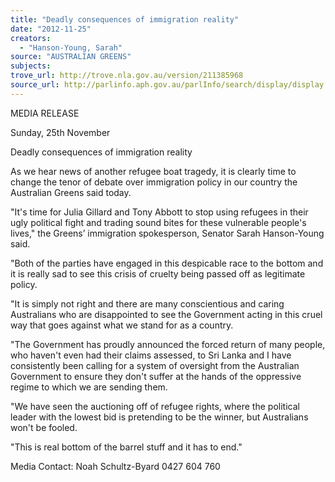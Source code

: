 ```yaml
---
title: "Deadly consequences of immigration reality"
date: "2012-11-25"
creators:
  - "Hanson-Young, Sarah"
source: "AUSTRALIAN GREENS"
subjects:
trove_url: http://trove.nla.gov.au/version/211385968
source_url: http://parlinfo.aph.gov.au/parlInfo/search/display/display.w3p;query=Id%3A%22media/pressrel/2070007%22
---
```


 MEDIA RELEASE    

 Sunday, 25th November 

 Deadly consequences of immigration reality    

 As we hear news of another refugee boat tragedy, it is clearly time to change the tenor of debate  over immigration policy in our country the Australian Greens said today.   

 "It's time for Julia Gillard and Tony Abbott to stop using refugees in their ugly political fight and  trading sound bites for these vulnerable people's lives," the Greens’ immigration spokesperson,  Senator Sarah Hanson-Young said.    

 "Both of the parties have engaged in this despicable race to the bottom and it is really sad to see this  crisis of cruelty being passed off as legitimate policy.    

 "It is simply not right and there are many conscientious and caring Australians who are disappointed  to see the Government acting in this cruel way that goes against what we stand for as a country.    

 "The Government has proudly announced the forced return of many people, who haven't even had  their claims assessed, to Sri Lanka and I have consistently been calling for a system of oversight from  the Australian Government to ensure they don't suffer at the hands of the oppressive regime to  which we are sending them.    

 "We have seen the auctioning off of refugee rights, where the political leader with the lowest bid is  pretending to be the winner, but Australians won't be fooled.    

 "This is real bottom of the barrel stuff and it has to end."    

 Media Contact: Noah Schultz-Byard 0427 604 760   

